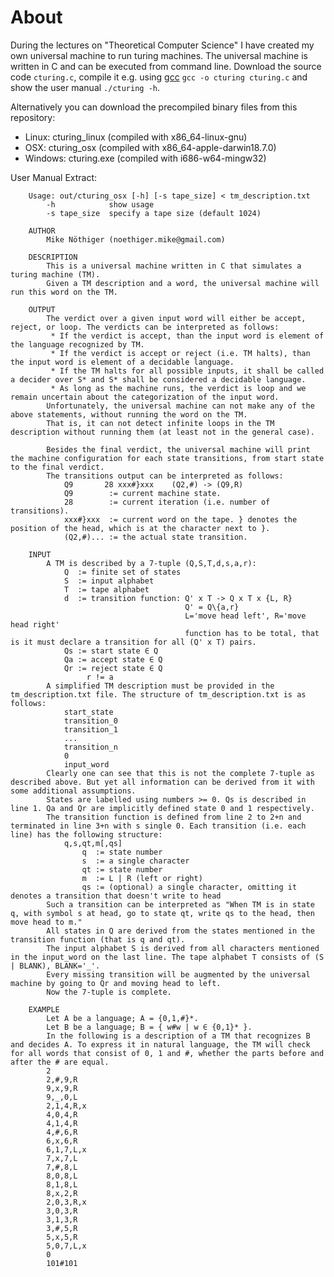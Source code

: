 # About

During the lectures on "Theoretical Computer Science" I have created my own universal machine to run turing machines.
The universal machine is written in C and can be executed from command line.
Download the source code `cturing.c`, compile it e.g. using [gcc](https://gcc.gnu.org/) `gcc -o cturing cturing.c` and show the user manual `./cturing -h`.

Alternatively you can download the precompiled binary files from this repository:
* Linux: cturing_linux (compiled with x86_64-linux-gnu)
* OSX: cturing_osx (compiled with x86_64-apple-darwin18.7.0)
* Windows: cturing.exe (compiled with i686-w64-mingw32)

User Manual Extract:

        Usage: out/cturing_osx [-h] [-s tape_size] < tm_description.txt
        	-h            show usage
        	-s tape_size  specify a tape size (default 1024)
        
        AUTHOR
        	Mike Nöthiger (noethiger.mike@gmail.com)
        
        DESCRIPTION
        	This is a universal machine written in C that simulates a turing machine (TM).
        	Given a TM description and a word, the universal machine will run this word on the TM.
        
        OUTPUT
        	The verdict over a given input word will either be accept, reject, or loop. The verdicts can be interpreted as follows:
        	 * If the verdict is accept, than the input word is element of the language recognized by TM.
        	 * If the verdict is accept or reject (i.e. TM halts), than the input word is element of a decidable language.
        	 * If the TM halts for all possible inputs, it shall be called a decider over S* and S* shall be considered a decidable language.
        	 * As long as the machine runs, the verdict is loop and we remain uncertain about the categorization of the input word.
        	Unfortunately, the universal machine can not make any of the above statements, without running the word on the TM.
        	That is, it can not detect infinite loops in the TM description without running them (at least not in the general case).
        
        	Besides the final verdict, the universal machine will print the machine configuration for each state transitions, from start state to the final verdict.
        	The transitions output can be interpreted as follows:
        		Q9       28 xxx#}xxx    (Q2,#) -> (Q9,R)
        		Q9        := current machine state.
        		28        := current iteration (i.e. number of transitions).
        		xxx#}xxx  := current word on the tape. } denotes the position of the head, which is at the character next to }.
        		(Q2,#)... := the actual state transition.
        
        INPUT
        	A TM is described by a 7-tuple (Q,S,T,d,s,a,r):
        		Q  := finite set of states
        		S  := input alphabet
        		T  := tape alphabet
        		d  := transition function: Q' x T -> Q x T x {L, R}
        		                           Q' = Q\{a,r}
        		                           L='move head left', R='move head right'
        		                           function has to be total, that is it must declare a transition for all (Q' x T) pairs.
        		Qs := start state ∈ Q
        		Qa := accept state ∈ Q
        		Qr := reject state ∈ Q
        		     r != a
        	A simplified TM description must be provided in the tm_description.txt file. The structure of tm_description.txt is as follows:
        		start_state
        		transition_0
        		transition_1
        		...
        		transition_n
        		0
        		input_word
        	Clearly one can see that this is not the complete 7-tuple as described above. But yet all information can be derived from it with some additional assumptions.
        	States are labelled using numbers >= 0. Qs is described in line 1. Qa and Qr are implicitly defined state 0 and 1 respectively.
        	The transition function is defined from line 2 to 2+n and terminated in line 3+n with s single 0. Each transition (i.e. each line) has the following structure:
        		q,s,qt,m[,qs]
        			q  := state number
        			s  := a single character
        			qt := state number
        			m  := L | R (left or right)
        			qs := (optional) a single character, omitting it denotes a transition that doesn't write to head
        	Such a transition can be interpreted as "When TM is in state q, with symbol s at head, go to state qt, write qs to the head, then move head to m."
        	All states in Q are derived from the states mentioned in the transition function (that is q and qt).
        	The input alphabet S is derived from all characters mentioned in the input_word on the last line. The tape alphabet T consists of (S | BLANK), BLANK='_'.
        	Every missing transition will be augmented by the universal machine by going to Qr and moving head to left.
        	Now the 7-tuple is complete.
        
        EXAMPLE
        	Let A be a language; A = {0,1,#}*.
        	Let B be a language; B = { w#w | w ∈ {0,1}* }.
        	In the following is a description of a TM that recognizes B and decides A. To express it in natural language, the TM will check for all words that consist of 0, 1 and #, whether the parts before and after the # are equal.
        	2
        	2,#,9,R
        	9,x,9,R
        	9,_,0,L
        	2,1,4,R,x
        	4,0,4,R
        	4,1,4,R
        	4,#,6,R
        	6,x,6,R
        	6,1,7,L,x
        	7,x,7,L
        	7,#,8,L
        	8,0,8,L
        	8,1,8,L
        	8,x,2,R
        	2,0,3,R,x
        	3,0,3,R
        	3,1,3,R
        	3,#,5,R
        	5,x,5,R
        	5,0,7,L,x
        	0
        	101#101
